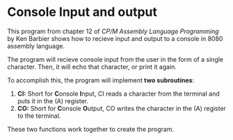 # Console Input and output

This program from chapter 12 of *CP/M Assembly Language Programming* by Ken Barbier shows how to recieve input and output to a console in 8080 assembly language. 

The program will recieve console input from the user in the form of a single character. Then, it will echo that character, or print it again.

To accomplish this, the program will implement **two subroutines**:

1. **CI:** Short for **C**onsole **I**nput, CI reads a character from the terminal and puts it in the (A) register.
2. **CO:** Short for **C**onsole **O**utput, CO writes the character in the (A) register to the terminal.

These two functions work together to create the program.

